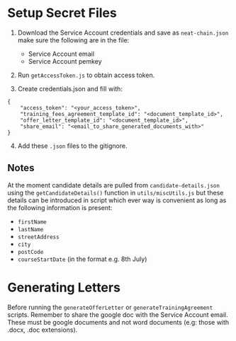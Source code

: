 # Setup Secret Files

1. Download the Service Account credentials and save as `neat-chain.json`
    make sure the following are in the file:
    - Service Account email
    - Service Account pemkey

2. Run `getAccessToken.js` to obtain access token.

3. Create credentials.json and fill with:

```
{
    "access_token": "<your_access_token>",
    "training_fees_agreement_template_id": "<document_template_id>",
    "offer_letter_template_id": "<document_template_id>",
    "share_email": "<email_to_share_generated_documents_with>"
}
```

4. Add these `.json` files to the gitignore.

## Notes
At the moment candidate details are pulled from `candidate-details.json` using the `getCandidateDetails()` function in `utils/miscUtils.js` but these details can be introduced in script which ever way is convenient as long as the following information is present:
- `firstName`
- `lastName`
- `streetAddress`
- `city`
- `postCode`
- `courseStartDate`  (in the format e.g. 8th July)

# Generating Letters

Before running the `generateOfferLetter` or `generateTrainingAgreement` scripts. Remember to share the google doc with the Service Account email. These must be google documents and not word documents (e.g: those with .docx, .doc extensions).
